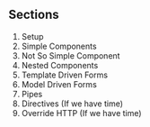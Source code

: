 ## Sections

1. Setup
2. Simple Components
3. Not So Simple Component
4. Nested Components
5. Template Driven Forms
6. Model Driven Forms
7. Pipes
9. Directives (If we have time)
10. Override HTTP (If we have time)
